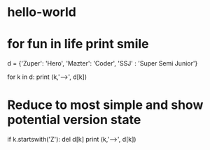 # hello-world
# for fun in life print smile

d = {'Zuper': 'Hero', 'Mazter': 'Coder', 'SSJ' : 'Super Semi Junior'}

for k in d:
    print (k,'-->', d[k])

# Reduce to most simple and show potential version state
if k.startswith('Z'):
    del d[k]
    print (k,'-->', d[k])
